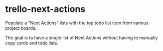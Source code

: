 # trello-next-actions
Populate a "Next Actions" lists with the top todo list item from various project boards.

The goal is to have a single list of Next Actions without having to manually copy cards and todo lists.
